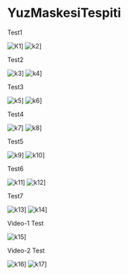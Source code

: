 # YuzMaskesiTespiti


Test1


![K1](https://github.com/furkanyunkul/YuzMaskesiTespiti/blob/main/test1.jpg)]
![k2](https://github.com/furkanyunkul/YuzMaskesiTespiti/blob/main/Sonuc1.png)]

Test2


![k3](https://github.com/furkanyunkul/YuzMaskesiTespiti/blob/main/test2.jpg)]
![k4](https://github.com/furkanyunkul/YuzMaskesiTespiti/blob/main/Sonuc2.png)]


Test3


![k5](https://github.com/furkanyunkul/YuzMaskesiTespiti/blob/main/test3.jpg)]
![k6](https://github.com/furkanyunkul/YuzMaskesiTespiti/blob/main/Sonuc3.png)]


Test4


![k7](https://github.com/furkanyunkul/YuzMaskesiTespiti/blob/main/test4.jpg)]
![k8](https://github.com/furkanyunkul/YuzMaskesiTespiti/blob/main/Sonuc4.png)]


Test5


![k9](https://github.com/furkanyunkul/YuzMaskesiTespiti/blob/main/test5.jpg)]
![k10](https://github.com/furkanyunkul/YuzMaskesiTespiti/blob/main/Sonuc5.png)]


Test6


![k11](https://github.com/furkanyunkul/YuzMaskesiTespiti/blob/main/test6.jpg)]
![k12](https://github.com/furkanyunkul/YuzMaskesiTespiti/blob/main/Sonuc6.png)]


Test7


![k13](https://github.com/furkanyunkul/YuzMaskesiTespiti/blob/main/test7.jpg)]
![k14](https://github.com/furkanyunkul/YuzMaskesiTespiti/blob/main/Sonuc7.png)]


Video-1 Test



![k15](https://github.com/furkanyunkul/YuzMaskesiTespiti/blob/main/Video.gif)]



Video-2 Test




![k16](https://github.com/furkanyunkul/YuzMaskesiTespiti/blob/main/Video2.gif)]
![k17](https://github.com/furkanyunkul/YuzMaskesiTespiti/blob/main/Video3.gif)]


